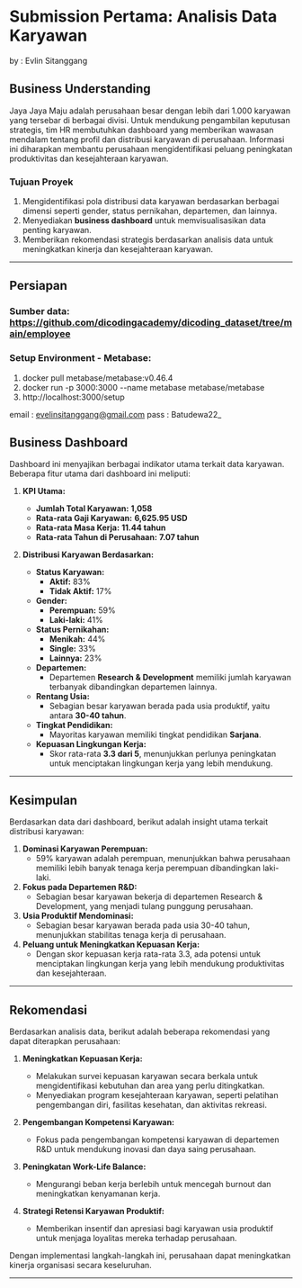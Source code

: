 # Submission Pertama: Analisis Data Karyawan

by : Evlin Sitanggang

## Business Understanding

Jaya Jaya Maju adalah perusahaan besar dengan lebih dari 1.000 karyawan yang tersebar di berbagai divisi. Untuk mendukung pengambilan keputusan strategis, tim HR membutuhkan dashboard yang memberikan wawasan mendalam tentang profil dan distribusi karyawan di perusahaan. Informasi ini diharapkan membantu perusahaan mengidentifikasi peluang peningkatan produktivitas dan kesejahteraan karyawan.

### Tujuan Proyek

1. Mengidentifikasi pola distribusi data karyawan berdasarkan berbagai dimensi seperti gender, status pernikahan, departemen, dan lainnya.
2. Menyediakan **business dashboard** untuk memvisualisasikan data penting karyawan.
3. Memberikan rekomendasi strategis berdasarkan analisis data untuk meningkatkan kinerja dan kesejahteraan karyawan.

---
## Persiapan
### Sumber data: https://github.com/dicodingacademy/dicoding_dataset/tree/main/employee

### Setup Environment - Metabase:
1. docker pull metabase/metabase:v0.46.4
2. docker run -p 3000:3000 --name metabase metabase/metabase
3. http://localhost:3000/setup

email : evelinsitanggang@gmail.com pass : Batudewa22_

## Business Dashboard

Dashboard ini menyajikan berbagai indikator utama terkait data karyawan. Beberapa fitur utama dari dashboard ini meliputi:

1. **KPI Utama:**
   - **Jumlah Total Karyawan:** **1,058**
   - **Rata-rata Gaji Karyawan:** **6,625.95 USD**
   - **Rata-rata Masa Kerja:** **11.44 tahun**
   - **Rata-rata Tahun di Perusahaan:** **7.07 tahun**

2. **Distribusi Karyawan Berdasarkan:**
   - **Status Karyawan:** 
     - **Aktif:** 83% 
     - **Tidak Aktif:** 17%
   - **Gender:**
     - **Perempuan:** 59%
     - **Laki-laki:** 41%
   - **Status Pernikahan:**
     - **Menikah:** 44%
     - **Single:** 33%
     - **Lainnya:** 23%
   - **Departemen:**
     - Departemen **Research & Development** memiliki jumlah karyawan terbanyak dibandingkan departemen lainnya.
   - **Rentang Usia:**
     - Sebagian besar karyawan berada pada usia produktif, yaitu antara **30-40 tahun**.
   - **Tingkat Pendidikan:**
     - Mayoritas karyawan memiliki tingkat pendidikan **Sarjana**.
   - **Kepuasan Lingkungan Kerja:**
     - Skor rata-rata **3.3 dari 5**, menunjukkan perlunya peningkatan untuk menciptakan lingkungan kerja yang lebih mendukung.

---

## Kesimpulan

Berdasarkan data dari dashboard, berikut adalah insight utama terkait distribusi karyawan:
1. **Dominasi Karyawan Perempuan:** 
   - 59% karyawan adalah perempuan, menunjukkan bahwa perusahaan memiliki lebih banyak tenaga kerja perempuan dibandingkan laki-laki.
2. **Fokus pada Departemen R&D:**
   - Sebagian besar karyawan bekerja di departemen Research & Development, yang menjadi tulang punggung perusahaan.
3. **Usia Produktif Mendominasi:**
   - Sebagian besar karyawan berada pada usia 30-40 tahun, menunjukkan stabilitas tenaga kerja di perusahaan.
4. **Peluang untuk Meningkatkan Kepuasan Kerja:**
   - Dengan skor kepuasan kerja rata-rata 3.3, ada potensi untuk menciptakan lingkungan kerja yang lebih mendukung produktivitas dan kesejahteraan.

---

## Rekomendasi

Berdasarkan analisis data, berikut adalah beberapa rekomendasi yang dapat diterapkan perusahaan:

1. **Meningkatkan Kepuasan Kerja:**
   - Melakukan survei kepuasan karyawan secara berkala untuk mengidentifikasi kebutuhan dan area yang perlu ditingkatkan.
   - Menyediakan program kesejahteraan karyawan, seperti pelatihan pengembangan diri, fasilitas kesehatan, dan aktivitas rekreasi.

2. **Pengembangan Kompetensi Karyawan:**
   - Fokus pada pengembangan kompetensi karyawan di departemen R&D untuk mendukung inovasi dan daya saing perusahaan.

3. **Peningkatan Work-Life Balance:**
   - Mengurangi beban kerja berlebih untuk mencegah burnout dan meningkatkan kenyamanan kerja.

4. **Strategi Retensi Karyawan Produktif:**
   - Memberikan insentif dan apresiasi bagi karyawan usia produktif untuk menjaga loyalitas mereka terhadap perusahaan.

Dengan implementasi langkah-langkah ini, perusahaan dapat meningkatkan kinerja organisasi secara keseluruhan.

--- 
